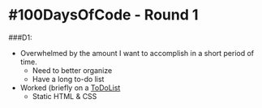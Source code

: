 # \#100DaysOfCode - Round 1

###D1:
* Overwhelmed by the amount I want to accomplish in a short period of time.
    * Need to better organize
    * Have a long to-do list
* Worked (briefly on a [ToDoList](https://github.com/alee092017/100DaysOfCode-R1_P1-TerminalToDo)
    * Static HTML & CSS
